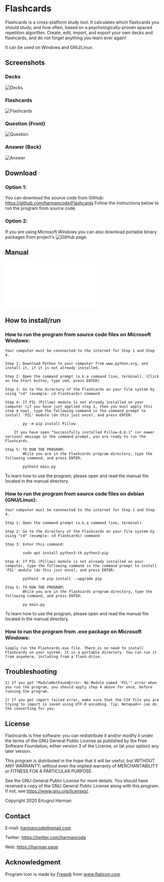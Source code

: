 # Flashcards
Flashcards is a cross-platform study tool. It calculates which flashcards you should study, and how often, based on a psychologically-proven spaced repetition algorithm. Create, edit, import, and export your own decks and flashcards, and do not forget anything you learn ever again!

It can be used on Windows and GNU/Linux.

## Screenshots

### Decks


![Decks](./image/screenshots/Decks%20view.png)


### Flashcards


![Flashcards](./image/screenshots/Flashcards%20view.png)


### Question (Front)


![Question](./image/screenshots/Question%20view.png)


### Answer (Back)


![Answer](./image/screenshots/Answer%20view.png)


## Download

### Option 1:
You can download the source code from GitHub: https://github.com/harmancode/Flashcards 
Follow the instructions below to run the program from source code.

### Option 2:
If you are using Microsoft Windows you can also download portable binary packages from project's ![GitHub page](https://github.com/harmancode/Flashcards/releases).

## Manual

![Click here to open the manual.](./manual/Flashcards.pdf)

## How to install/run

### How to run the program from source code files on Microsoft Windows:

	Your computer must be connnected to the internet for Step 1 and Step 4.

	Step 1: Download Python to your computer from www.python.org, and install it, if it is not already installed.

	Step 2: Open the command prompt (a.k.a command line, terminal). (Click on the Start button, type cmd, press ENTER)

	Step 3: Go to the directory of the Flashcards on your file system by using "cd" (example: cd Flashcards) command
		
	Step 4: If PIL (Pillow) module is not already installed on your computer (if you have just applied step 1, then you must apply this step 4 now), type the following command in the command prompt to install 'PIL' module (do this just once), and press ENTER:
	
			py -m pip install Pillow
			
		If you have seen "Successfully installed Pillow-8.0.1" (or newer version) message in the command prompt, you are ready to run the Flashcards. 
		
	Step 5: TO RUN THE PROGRAM:
			While you are in the Flashcards program directory, type the following command, and press ENTER: 
			
			python3 main.py
			
To learn how to use the program, please open and read the manual file located in the manual directory.

### How to run the program from source code files on debian (GNU/Linux):

	Your computer must be connnected to the internet for Step 1 and Step 4.

	Step 1: Open the command prompt (a.k.a command line, terminal). 

	Step 2: Go to the directory of the Flashcards on your file system by using "cd" (example: cd Flashcards) command
	
	Step 3: Enter this command:
	
			sudo apt install python3-tk python3-pip 
		
	Step 4: If PIL (Pillow) module is not already installed on your computer, type the following command in the command prompt to install 'PIL' module (do this just once), and press ENTER:
	
			python3 -m pip install --upgrade pip
		
	Step 5: TO RUN THE PROGRAM:
			While you are in the Flashcards program directory, type the following command, and press ENTER: 
			
			py main.py
			
To learn how to use the program, please open and read the manual file located in the manual directory.

### How to run the program from .exe package on Microsoft Windows:

	Simply run the Flashcards.exe file. There is no need to install Flashcards on your system. It is a portable directory. You can run it from anywhere, including from a flash drive.

## Troubleshooting

	1) If you get "ModuleNotFoundError: No Module named 'PIL'" error when you run the program, you should apply step 4 above for once, before running the program.

	2) If you get import failed error, make sure that the CSV file you are trying to import is saved using UTF-8 encoding. Tip: Notepad++ can do the converting for you.	


## License

Flashcards is free software: you can redistribute it and/or modify it under the terms of the GNU General Public License as published by the Free Software Foundation, either version 3 of the License, or (at your option) any later version. 

This program is distributed in the hope that it will be useful, but WITHOUT ANY WARRANTY; without even the implied warranty of MERCHANTABILITY or FITNESS FOR A PARTICULAR PURPOSE. 

See the GNU General Public License for more details. You should have received a copy of the GNU General Public License along with this program. If not, see <https://www.gnu.org/licenses/>.

Copyright 2020 Ertugrul Harman

## Contact

E-mail: harmancode@gmail.com

Twitter: https://twitter.com/harmancode

Web: https://harman.page

## Acknowledgment

<div>Program icon is made by <a href="https://www.flaticon.com/authors/freepik" title="Freepik">Freepik</a> from <a href="https://www.flaticon.com/" title="Flaticon">www.flaticon.com</a></div>
